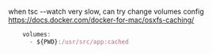 
when tsc --watch very slow, can try change volumes config
https://docs.docker.com/docker-for-mac/osxfs-caching/
```js
    volumes:
      - ${PWD}:/usr/src/app:cached
```